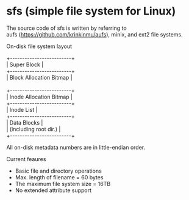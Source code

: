 sfs (simple file system for Linux)
=========

The source code of sfs is written by referring to  
aufs (https://github.com/krinkinmu/aufs), minix, and ext2 file systems.

On-disk file system layout

+-------------------------+<br>
|       Super Block       |<br>
+-------------------------+<br>
| Block Allocation Bitmap |<br>  
+-------------------------+<br>
| Inode Allocation Bitmap |<br> 
+-------------------------+<br>
|       Inode List        |<br> 
+-------------------------+<br>
|       Data Blocks       |<br> 
|  (including root dir.)  |<br>
+-------------------------+<br>

All on-disk metadata numbers are in little-endian order.

Current feaures
 - Basic file and directory operations
 - Max. length of filename = 60 bytes
 - The maximum file system size = 16TB
 - No extended attribute support


